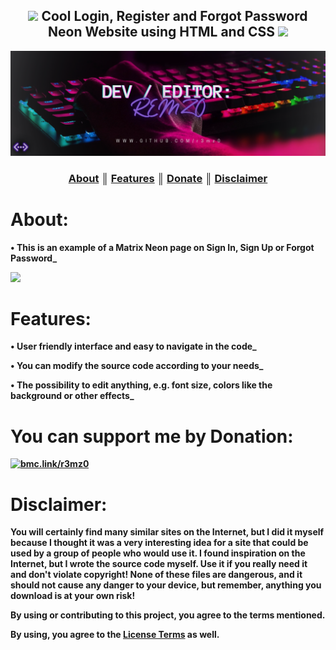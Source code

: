 <!-- Start of the code:
       Author: ЯΣMZO
       DC invite: discord.gg/4BA4fSNmfT
       GitHub: github.com/r3mz0
       Donate: bmc.link/r3mz0
       Discord: @r3mz0 -->
<h2> <div align="center"><b><a href="#"><img width="21px"src="https://logospng.org/download/html-5/logo-html-5-1024.png"></a> Cool Login, Register and Forgot Password Neon Website using HTML and CSS <a href="#"><img width="22px"src="https://logospng.org/download/css-3/logo-css-3-2048.png"></a></b></div> </h2>
<a href="https://github.com/r3mz0/" target="_blank"><img src="https://raw.githubusercontent.com/r3mz0/banner/main/Banner.png" /></a>

<h3 align="center"><strong><a href="#about">About</a> ║ <a href="#features">Features</a> ║ <a href="#you-can-support-me-by-donation">Donate</a> ║ <a href="#disclaimer">Disclaimer</a></strong></h3>

<h1>About:</h1>

<strong>• This is an example of a Matrix Neon page on Sign In, Sign Up or Forgot Password<strong>_</strong>

<img src="https://github.com/r3mz0/Cool-Login-Register-Neon-Website/blob/main/Website_Preview.gif">

<h1>Features:</h1>

<strong>• User friendly interface and easy to navigate in the code_</strong>

<strong>• You can modify the source code according to your needs_</strong>

<strong>• The possibility to edit anything, e.g. font size, colors like the background or other effects_</strong>

<h1>You can support me by Donation:</h1>

<a href="https://buymeacoffee.com/r3mz0/" target="_blank"><img src="https://i.imgur.com/8pBurqX.png" width="205" alt="bmc.link/r3mz0" /></a>

<h1>Disclaimer:</h1>

You will certainly find many similar sites on the Internet,
but I did it myself because I thought it was a very interesting idea for a site that could be used by a group of people who would use it.
I found inspiration on the Internet, but I wrote the source code myself. Use it if you really need it and don't violate copyright!
None of these files are dangerous, and it should not cause any danger  to your device, but remember, anything you download is at your own risk!<br>

By using or contributing to this project, you agree to the terms mentioned.<br>

<strong>By using, you agree to the <a href="/LICENSE">License Terms</a> as well.</strong>
<!-- End of the code -->
